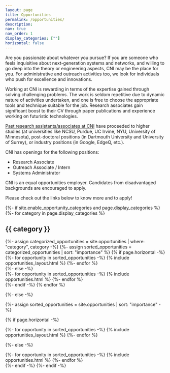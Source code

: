 ```yaml
---
layout: page
title: Opportunities
permalink: /opportunities/
description: 
nav: true
nav_order: 1
display_categories: [""]
horizontal: false
---
```

Are you passionate about whatever you pursue? If you are someone who feels inquisitive
about next-generation systems and networks, and willing to go deep into the theory or engineering aspects, CNI may be the place for you. For administrative and outreach activities too, we look for individuals who push for excellence and innovations.

Working at CNI is rewarding in terms of the expertise gained through solving challenging problems. The work is seldom repetitive due to dynamic nature of activities undertaken, and one is free to choose the appropriate tools and technique suitable for the job. Research associates gain significant boost to their CV through paper publications and experience working on futuristic technologies.

[Past research assistants/associates at CNI](https://cni.iisc.ac.in/staff/alumni) have proceeded to higher studies (at universities like NCSU, Purdue, UC Irvine, NYU, University of Minnesota), post-doctoral positions (in Dartmouth University and University of Surrey), or industry positions (in Google, EdgeQ, etc.).

CNI has openings for the following positions:
- Research Associate 
- Outreach Associate / Intern
- Systems Administrator

CNI is an equal opportunities employer. Candidates from disadvantaged backgrounds are encouraged to apply.

Please check out the links below to know more and to apply!

<!-- pages/opportunities.md -->
<div class="opportunities">
{%- if site.enable_opportunity_categories and page.display_categories %}
  <!-- Display categorized opportunities -->
  {%- for category in page.display_categories %}
  <h2 class="category">{{ category }}</h2>
  {%- assign categorized_opportunities = site.opportunities | where: "category", category -%}
  {%- assign sorted_opportunities = categorized_opportunities | sort: "importance" %}
  <!-- Generate cards for each opportunity -->
  {% if page.horizontal -%}
  <div class="container">
    <div class="row">
    {%- for opportunity in sorted_opportunities -%}
      {% include opportunities_layout.html %}
    {%- endfor %}
    </div>
  </div>
  {%- else -%}
  <div class="grid">
    {%- for opportunity in sorted_opportunities -%}
      {% include opportunities.html %}
    {%- endfor %}
  </div>
  {%- endif -%}
  {% endfor %}

{%- else -%}
<!-- Display opportunities without categories -->
  {%- assign sorted_opportunities = site.opportunities | sort: "importance" -%}
  <!-- Generate cards for each opportunity -->
  {% if page.horizontal -%}
  <div class="container">
    <div class="row">
    {%- for opportunity in sorted_opportunities -%}
      {% include opportunities_layout.html %}
    {%- endfor %}
    </div>
  </div>
  
  {%- else -%}
  <div class="grid">
    {%- for opportunity in sorted_opportunities -%}
      {% include opportunities.html %}
    {%- endfor %}
  </div>
  {%- endif -%}
{%- endif -%}

</div>
<br>
